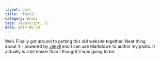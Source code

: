 ```yaml
---
layout: post
title: "Test2"
category: Essay
tags: JavaScript, JS
date: 2014-06-30
---
```


Well. <!-- more -->Finally got around to putting this old website together. Neat thing about it - powered by [Jekyll](http://jekyllrb.com) and I can use Markdown to author my posts. It actually is a lot easier than I thought it was going to be.
